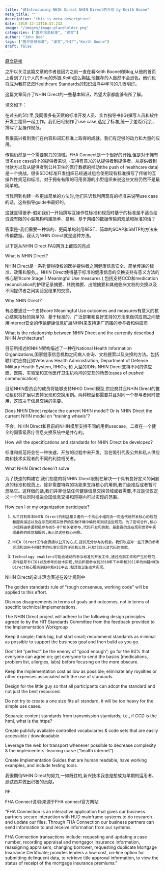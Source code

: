 ```yaml
---
title: "译Introducing NHIN Direct NHIN Direct的介绍 by Keith Boone"
meta_title: ""
description: "this is meta description"
date: 2010-12-13T16:52:23Z
image: "/images/image-placeholder.png"
categories: ["医疗信息标准", "译文"]
author: "John Doe"
tags: ["医疗信息标准", "译文","HIT","Keith Boone"]
draft: false
---
```



[原文链接](http://geekdoctor.blogspot.com/2010/03/introducing-nhin-direct.html)

之所以关注这篇文章的作者是因为之前一直在看Keith Boone的Blog,从他的首页上看到了几个人的Blog的外链,Keith这么胸猛,他推荐的人自然不会逊色。他们也将成为我在茫茫Healthcare Standards的知识海洋中学习的几盏明灯。

这篇文章简介了NHIN Direct的一些基本知识，希望大家都能够有所了解。

译文如下：

在过去的5年里,我同很多有天赋的标准开发人员、实作指导书(IG)撰写人员和软件开发工程师一起工作。我们已经制作了use case,选定了标准,统一了差距/冗余，撰写了互操作规范。



我很高兴看到我们在内容和词汇标准上取得的成就。我们有足够的动力和大量的应用。



传输仍然是一个需要努力的领域。FHA Connect是一个很好的开始,但是对于拥有很多use case的小的提供者来说, -支持有意义的从提供者到提供者，从提供者到付款方以及从提供者到公共卫生的医疗数据的推动(the push of healthcare data) 是一个挑战。很多SDO标准开发组织已经通过组合使用现有标准撰写了传输的互操作性规范和标准。对于拥有有限的可用资源的小型组织来说这些文档仍然不是最简单的。



当我问到构建一些更加简单的方法时,他们告诉我利用现有的标准来说明use case的话，这些指导guide书最好的。



这就显得很矛-假如我们一开始撰写互操作性标准和规范时基于的标准是不适合给资源有限的小型机构构建简单、易用、基于网络的数据传输的规范和标准的话？

答案是-我们需要一种新的、更简单的利用REST、简单的SOAP和SMTP的方法来传输数据。我认为NHIN Direct就是这种方法。





以下是从NHIN Direct FAQ网页上截取的亮点



What is NHIN Direct?

NHIN Direct是一系列使得授权的医护提供者之间健康信息安全、简单传递的标准、政策和服务,。NHIN Direct使得基于标准的健康信息的交换支持有意义方法的核心层1(core Stage 1 Meaningful Use measures ),包括支持CCD和medication reconciliation的护理记录摘要、转院摘要、出院摘要和其他临床文档的交换以及不同提供者之间实验室结果的交换。



Why NHIN Direct?

有必要通过一个支持core Meaningful Use outcomes and measures有意义的核心结果指标的简单的、基于标准的、广泛部署和良好支持的方法来做供应商之间使用Internet安全的传输健康信息扩展NHIN来支持更广范围的参与者和供应商



What is the relationship between NHIN Direct and the currently described NHIN Architecture?

目前所描述的NHIN架构描述了一种在National Health Information Organizations,国家健康信息机构之间病人查询、文档搜索以及交换的方法。包括联邦供应商比如Veterans Health Administration, Department of Defense Military Health System, RHIOs, 和 大型的IDNs.NHIN Direct支持不同的供应商、医院、实验室和其他医疗卫生机构间的交互的场景(cases of pushed communication)

目前NHIN委员会的成员将能够支持NHID Direct模型,供应商并且NHIN Direct的推动组织将扩展以支持发现和交换用例。两种模型都需要并且对同一个参与者同时使用，这取决于信息交换的需要。



Does NHIN Direct replace the current NHIN model? Or is NHIN Direct the current NHIN model on “training wheels”?

不会。NHIN Direct和目前的NHIN模型支持不同的用例usecase，二者在一个健全的国家级医疗信息交换系统中是并存的。

How will the specifications and standards for NHIN Direct be developed?

标准和规范将会在一种快速、开放的过程中来开发，旨在吸引代表公共和私人供应商和技术实现者的不同的利益相关者。



What NHIN Direct doesn’t solve

为了快速的构建它,我们刻意的将NHIN Direct限制在解决一个具有良好定义的问题点的标准和规范上。除非需要特殊的功能来支持核心的用例,我们会推后或者暂时忽略它。这样做的话,我们并非低估任何健康信息交换领域或者需要,不过是仅仅定义一个可以同时推进全国信息交换和短期内可以实现的范围。



How can I or my organization participate?

1.     从三月到年末NHIN Direct的利益相关者的一个核心小组将会一同迭代地开发核心的规范和服务描述以及在示范和现实世界的实施环境中编码来测试这些规范。为了密切合作,核心小组将由承诺积极参与的5-8个相关者参与,代码开发和贡献，最重要的是在现实世界中实现最终的规范和服务,来示范这些核心用例。

2.     NHIN Direct工作会直接以公开的方式,提供充分参与的机会。我们欢迎对一些开源的参考实现和运用不同技术的标准实现的评论和反馈,开发代码以及代码的贡献,

3.     Technology enablers可能会被动的参与标准的开发工作,通过检测工作和产生的规范,实作指导书(IG)以及参考的技术实现,然后积极参与到2010年下半年和2011年的构建NHIN Direct核心服务到EHR和HIE中去,和其他卫生技术实现。



NHIN Direct的奋斗理念表述在设计规则中

The golden standards rule of "rough consensus, working code" will be applied to this effort.



Discuss disagreements in terms of goals and outcomes, not in terms of specific technical implementations.



The NHIN Direct project will adhere to the following design principles agreed to by the HIT Standards Committee from the feedback provided to the Implementation Workgroup



Keep it simple; think big, but start small; recommend standards as minimal as possible to support the business goal and then build as you go.



Don’t let “perfect” be the enemy of “good enough”; go for the 80% that everyone can agree on; get everyone to send the basics (medications, problem list, allergies, labs) before focusing on the more obscure.



Keep the implementation cost as low as possible; eliminate any royalties or other expenses associated with the use of standards.



Design for the little guy so that all participants can adopt the standard and not just the best resourced.



Do not try to create a one size fits all standard, it will be too heavy for the simple use cases.



Separate content standards from transmission standards; i.e., if CCD is the html, what is the https?



Create publicly available controlled vocabularies & code sets that are easily accessible / downloadable



Leverage the web for transport whenever possible to decrease complexity & the implementers’ learning curve (“health internet”).



Create Implementation Guides that are human readable, have working examples, and include testing tools.



我很期待NHIN Direct的努力,一如既往的,新兴技术我总是想成为早期的运用者、测试员并做出积极的贡献。



RF:

FHA Connect说明:来源于FHA connect官方网站

“FHA Connection is an interactive application that gives our business partners secure interaction with HUD mainframe systems to do research and update our files. Through FHA Connection our business partners can send information to and receive information from our systems.



FHA Connection transactions include: requesting and updating a case number, recording appraisal and mortgagor insurance information, reassigning appraisers, changing borrower, requesting duplicate Mortgage Insurance Certificate; provides lenders a low-cost, on-line option for submitting delinquent data, to retrieve title approval information, to view the status of receipt of the mortgage insurance premiums.”

